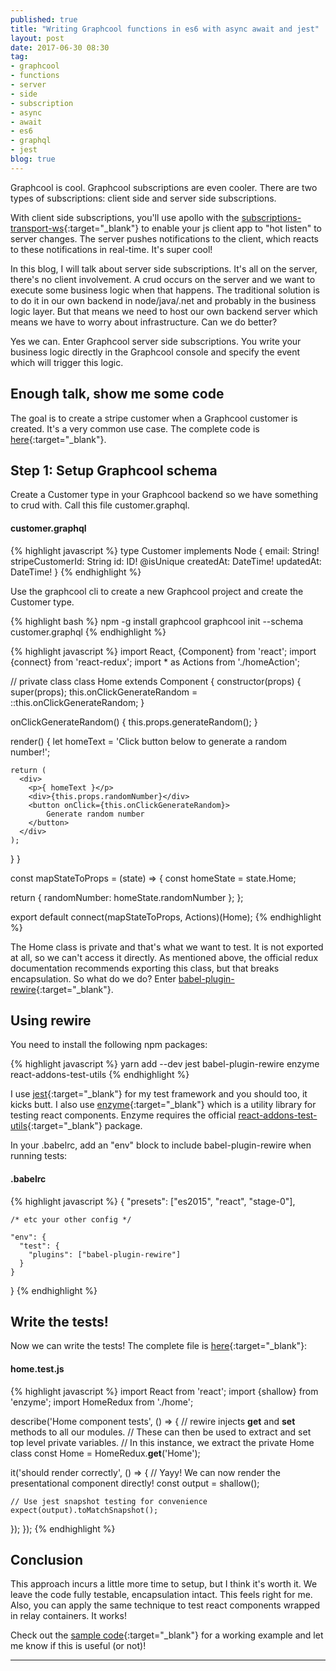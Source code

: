 ```yaml
---
published: true
title: "Writing Graphcool functions in es6 with async await and jest"
layout: post
date: 2017-06-30 08:30
tag:
- graphcool
- functions
- server
- side
- subscription
- async
- await
- es6
- graphql
- jest
blog: true
---
```

Graphcool is cool. Graphcool subscriptions are even cooler. There are two types of subscriptions:
client side and server side subscriptions.

With client side subscriptions, you'll use apollo with
the [subscriptions-transport-ws](https://github.com/apollographql/subscriptions-transport-ws){:target="_blank"}
to enable your js client app to "hot listen" to server changes. The server pushes notifications
to the client, which reacts to these notifications in real-time. It's super cool!

In this blog, I will talk about server side subscriptions. It's all on the server, there's no client
involvement. A crud occurs on the server and we want to execute some business logic when that happens.
The traditional solution is to do it in our own backend in node/java/.net and probably in the business
logic layer. But that means we need to host our own backend server which means we have to worry about
infrastructure. Can we do better?

Yes we can. Enter Graphcool server side subscriptions. You write your business logic directly in
the Graphcool console and specify the event which will trigger this logic.

## Enough talk, show me some code
The goal is to create a stripe customer when a Graphcool customer is created. It's a very common
use case. The complete code is [here](https://github.com/graphcool-examples/functions/tree/master/stripe-create-customer-es6){:target="_blank"}.

## Step 1: Setup Graphcool schema
Create a Customer type in your Graphcool backend so we have something to crud with.
Call this file customer.graphql.

#### customer.graphql
{% highlight javascript %}
type Customer implements Node {
  email: String!
  stripeCustomerId: String
  id: ID! @isUnique
  createdAt: DateTime!
  updatedAt: DateTime!
}
{% endhighlight %}

Use the graphcool cli to create a new Graphcool project and create the Customer type.

{% highlight bash %}
npm -g install graphcool
graphcool init --schema customer.graphql
{% endhighlight %}

{% highlight javascript %}
import React, {Component} from 'react';
import {connect} from 'react-redux';
import * as Actions from './homeAction';

// private class
class Home extends Component {
  constructor(props) {
    super(props);
    this.onClickGenerateRandom = ::this.onClickGenerateRandom;
  }

  onClickGenerateRandom() {
    this.props.generateRandom();
  }

  render() {
    let homeText = 'Click button below to generate a random number!';

    return (
      <div>
        <p>{ homeText }</p>
        <div>{this.props.randomNumber}</div>
        <button onClick={this.onClickGenerateRandom}>
            Generate random number
        </button>
      </div>
    );
  }
}

const mapStateToProps = (state) => {
  const homeState = state.Home;

  return {
    randomNumber: homeState.randomNumber
  };
};

export default connect(mapStateToProps, Actions)(Home);
{% endhighlight %}

The Home class is private and that's what we want to test. It is not exported at all, so we can't access it directly. 
As mentioned above, the official redux documentation recommends exporting this class, but that breaks encapsulation.
So what do we do? Enter [babel-plugin-rewire](https://github.com/speedskater/babel-plugin-rewire){:target="_blank"}.

## Using rewire
You need to install the following npm packages:

{% highlight javascript %}
yarn add --dev jest babel-plugin-rewire enzyme react-addons-test-utils
{% endhighlight %}

I use [jest](https://facebook.github.io/jest/){:target="_blank"} for my test framework and you should too, it kicks butt. 
I also use [enzyme](https://github.com/airbnb/enzyme){:target="_blank"} which is a utility library for testing react components. 
Enzyme requires the official [react-addons-test-utils](https://facebook.github.io/react/docs/test-utils.html){:target="_blank"} package.

In your .babelrc, add an "env" block to include babel-plugin-rewire when running tests:

#### .babelrc
{% highlight javascript %}
{
    "presets": ["es2015", "react", "stage-0"],
    
    /* etc your other config */
    
    "env": {
      "test": {
        "plugins": ["babel-plugin-rewire"]
      }
    }
}
{% endhighlight %}

## Write the tests!
Now we can write the tests! The complete file is [here](https://github.com/yusinto/test-react/blob/master/src/universal/home/home.test.js){:target="_blank"}:

#### home.test.js
{% highlight javascript %}
import React from 'react';
import {shallow} from 'enzyme';
import HomeRedux from './home';

describe('Home component tests', () => {
  // rewire injects __get__ and __set__ methods to all our modules.
  // These can then be used to extract and set top level private variables.
  // In this instance, we extract the private Home class
  const Home = HomeRedux.__get__('Home');

  it('should render correctly', () => {
    // Yayy! We can now render the presentational component directly! 
    const output = shallow(<Home randomNumber={45}/>);
    
    // Use jest snapshot testing for convenience
    expect(output).toMatchSnapshot();
  });
});
{% endhighlight %}

## Conclusion
This approach incurs a little more time to setup, but I think it's worth it. We leave the code fully testable, encapsulation intact. 
This feels right for me. Also, you can apply the same technique to test react components wrapped in relay containers. It works! 

Check out the [sample code](https://github.com/yusinto/test-react){:target="_blank"} for a working example and let me know if this is useful (or not)!

---------------------------------------------------------------------------------------
